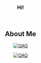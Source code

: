 <h3 align="center">Hi!</h3>
<br />

<h2 align="center">About Me</h2>

<p align="center">
  <a href="https://github.com/ikun0014">
    <img src="https://streak-stats.demolab.com?user=ikun0014&theme=tokyonight&hide_border=true&border_radius=5&locale=zh_Hans&card_width=700" alt="QAQ">
  </a>
</p>

<p align="center">
  <a href="https://github.com/ikun0014">
    <img src="https://github-readme-stats-neon-psi-82.vercel.app/api?username=ikun0014&show_icons=true&hide_border=true&icon_color=586069&title_color=a0a9af" alt="QAQ">
  </a>
</p>
